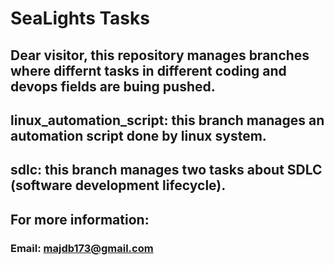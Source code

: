 # SeaLights Tasks
## Dear visitor, this repository manages branches where differnt tasks in different coding and devops fields are buing pushed.
## linux_automation_script: this branch manages an automation script done by linux system.
## sdlc: this branch manages two tasks about SDLC (software development lifecycle).
## For more information:
### Email: majdb173@gmail.com

